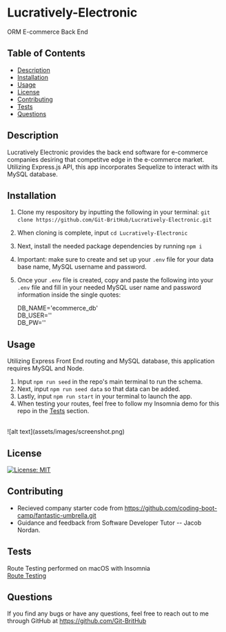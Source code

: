 # Lucratively-Electronic
ORM E-commerce Back End

## Table of Contents
* [Description](#description)
* [Installation](#installation)
* [Usage](#usage)
* [License](#license)
* [Contributing](#contributing)
* [Tests](#tests)
* [Questions](#questions)


## Description
Lucratively Electronic provides the back end software for e-commerce companies desiring that competitve edge in the e-commerce market. Utilizing Express.js API, this app incorporates Sequelize to interact with its MySQL database.


## Installation
1. Clone my respository by inputting the following in your terminal: `git clone https://github.com/Git-BritHub/Lucratively-Electronic.git`
2. When cloning is complete, input `cd Lucratively-Electronic`
3. Next, install the needed package dependencies by running `npm i`
4. Important: make sure to create and set up your `.env` file for your data base name, MySQL username and password.
5. Once your `.env` file is created, copy and paste the following into your `.env` file and fill in your needed MySQL user name and password information inside the single quotes:

    <p>DB_NAME='ecommerce_db'<br/>
       DB_USER=''<br/>
       DB_PW=''<br/></p>


## Usage
Utilizing Express Front End routing and MySQL database, this application requires MySQL and Node.<br />

1. Input `npm run seed` in the repo's main terminal to run the schema.
2. Next, input `npm run seed data` so that data can be added.
3. Lastly, input `npm run start` in your terminal to launch the app.
4. When testing your routes, feel free to follow my Insomnia demo for this repo in the [Tests](#tests) section.
<br />
![alt text](assets/images/screenshot.png)


## License
[![License: MIT](https://img.shields.io/badge/License-MIT-aqua.svg)](https://opensource.org/licenses/MIT)

## Contributing
* Recieved company starter code from https://github.com/coding-boot-camp/fantastic-umbrella.git
* Guidance and feedback from Software Developer Tutor -- Jacob Nordan.


## Tests
Route Testing performed on macOS with Insomnia\
[Route Testing](https://drive.google.com/file/d/1wlkLhcMcWjf0_vQPQmXEC0Y8GPV2R10O/view)

## Questions
If you find any bugs or have any questions, feel free to reach out to me through GitHub at https://github.com/Git-BritHub 